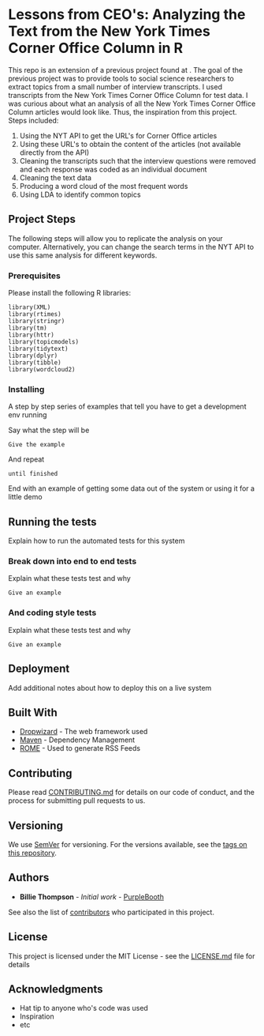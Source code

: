 # Lessons from CEO's: Analyzing the Text from the New York Times Corner Office Column in R

This repo is an extension of a previous project found at . The goal of the previous project was to provide tools to social science researchers to extract topics from a small number of interview transcripts. I used transcripts from the New York Times Corner Office Column for test data. I was curious about what an analysis of all the New York Times Corner Office Column articles would look like. Thus, the inspiration from this project. Steps included:
1. Using the NYT API to get the URL's for Corner Office articles
2. Using these URL's to obtain the content of the articles (not available directly from the API)
3. Cleaning the transcripts such that the interview questions were removed and each response was coded as an individual document
4. Cleaning the text data
5. Producing a word cloud of the most frequent words
6. Using LDA to identify common topics

## Project Steps

The following steps will allow you to replicate the analysis on your computer. Alternatively, you can change the search terms in the NYT API to use this same analysis for different keywords.

### Prerequisites

Please install the following R libraries:

```
library(XML)
library(rtimes)
library(stringr)
library(tm)
library(httr)
library(topicmodels)
library(tidytext)
library(dplyr)
library(tibble)
library(wordcloud2)
```

### Installing

A step by step series of examples that tell you have to get a development env running

Say what the step will be

```
Give the example
```

And repeat

```
until finished
```

End with an example of getting some data out of the system or using it for a little demo

## Running the tests

Explain how to run the automated tests for this system

### Break down into end to end tests

Explain what these tests test and why

```
Give an example
```

### And coding style tests

Explain what these tests test and why

```
Give an example
```

## Deployment

Add additional notes about how to deploy this on a live system

## Built With

* [Dropwizard](http://www.dropwizard.io/1.0.2/docs/) - The web framework used
* [Maven](https://maven.apache.org/) - Dependency Management
* [ROME](https://rometools.github.io/rome/) - Used to generate RSS Feeds

## Contributing

Please read [CONTRIBUTING.md](https://gist.github.com/PurpleBooth/b24679402957c63ec426) for details on our code of conduct, and the process for submitting pull requests to us.

## Versioning

We use [SemVer](http://semver.org/) for versioning. For the versions available, see the [tags on this repository](https://github.com/your/project/tags). 

## Authors

* **Billie Thompson** - *Initial work* - [PurpleBooth](https://github.com/PurpleBooth)

See also the list of [contributors](https://github.com/your/project/contributors) who participated in this project.

## License

This project is licensed under the MIT License - see the [LICENSE.md](LICENSE.md) file for details

## Acknowledgments

* Hat tip to anyone who's code was used
* Inspiration
* etc
